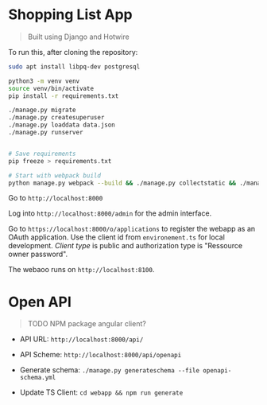 # Shopping List App

> Built using Django and Hotwire

To run this, after cloning the repository:

```bash
sudo apt install libpq-dev postgresql

python3 -m venv venv
source venv/bin/activate
pip install -r requirements.txt

./manage.py migrate
./manage.py createsuperuser
./manage.py loaddata data.json
./manage.py runserver


# Save requirements
pip freeze > requirements.txt

# Start with webpack build
python manage.py webpack --build && ./manage.py collectstatic && ./manage.py runserver
```

Go to `http://localhost:8000`

Log into `http://localhost:8000/admin` for the admin interface.

Go to `https://localhost:8000/o/applications` to register the webapp as an OAuth application. Use the client id from `environement.ts` for local development. *Client type* is public and authorization type is "Ressource owner password".

The webaoo runs on `http://localhost:8100`.

# Open API

> TODO NPM package angular client?

* API URL: `http://localhost:8000/api/`

* API Scheme: `http://localhost:8000/api/openapi`

* Generate schema: `./manage.py generateschema --file openapi-schema.yml`

* Update TS Client: `cd webapp && npm run generate`
